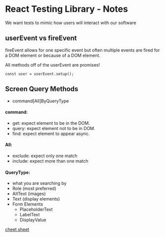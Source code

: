 # React Testing Library - Notes

We want tests to mimic how users will interact with our software

## userEvent vs fireEvent

fireEvent allows for one specific event but often multiple events are fired for a DOM element or because of a DOM element.

All methods off of the userEvent are promises!

`const user = userEvent.setup();`

## Screen Query Methods

- command[All]ByQueryType

#### command:

- get: expect element to be in the DOM.
- query: expect element not to be in DOM.
- find: expect element to appear async.

#### All:

- exclude: expect only one match
- include: expect more than one match

#### QueryType:

- what you are searching by
- Role (most preferred)
- AltText (images)
- Text (display elements)
- Form Elements
  - PlaceholderText
  - LabelText
  - DisplayValue

[cheet sheet](https://testing-library.com/docs/react-testing-library/cheatsheet/#queries)
